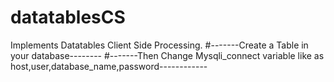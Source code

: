 # datatablesCS
Implements Datatables Client Side Processing. 
#-------Create a Table in your database--------
#-------Then Change Mysqli_connect variable like as host,user,database_name,password------------

